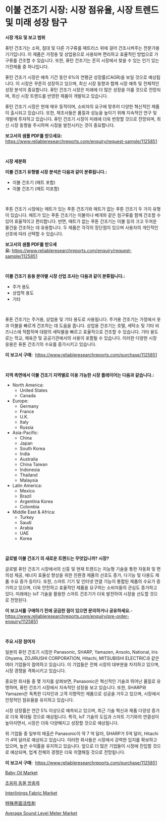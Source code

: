 <p><h1>이불 건조기 시장: 시장 점유율, 시장 트렌드 및 미래 성장 탐구</h1></p><p><strong>시장 개요 및 보고 범위</strong></p>
<p><p>퓨턴 건조기는 소파, 침대 및 다른 가구류를 매트리스 위에 걸어 건조시켜주는 전문가용 기기입니다. 이 제품은 가정용 및 상업용으로 사용되며 편리하고 효율적인 방법으로 가구류를 건조할 수 있습니다. 또한, 퓨턴 건조기는 흔히 시장에서 찾을 수 있는 인기 있는 가전제품 중 하나입니다.</p><p>퓨턴 건조기 시장은 예측 기간 동안 6%의 연평균 성장률(CAGR)을 보일 것으로 예상됩니다. 이 시장은 꾸준히 성장하고 있으며, 최신 시장 동향과 함께 시장 예측 및 전체적인 성장 분석이 중요합니다. 퓨턴 건조기 시장은 미래에 더 많은 성장을 이룰 것으로 전망되며, 최신 시장 트렌드를 반영한 제품이 개발되고 있습니다.</p><p>퓨턴 건조기 시장은 현재 매우 동적이며, 소비자의 요구에 맞추어 다양한 혁신적인 제품이 출시되고 있습니다. 또한, 제조사들은 품질과 성능을 높이기 위해 지속적인 연구 및 개발에 투자하고 있습니다. 퓨턴 건조기 시장이 미래에 더욱 번창할 것으로 전망되며, 최신 시장 동향을 주시하며 시장을 발전시키는 것이 중요합니다.</p></p>
<p><strong>보고서의 샘플 PDF를 받으세요:</strong> <a href="https://www.reliableresearchreports.com/enquiry/request-sample/1125851">https://www.reliableresearchreports.com/enquiry/request-sample/1125851</a></p>
<p>&nbsp;</p>
<p><strong>시장 세분화</strong></p>
<p><strong>이불 건조기 유형별 시장 분석은 다음과 같이 분류됩니다.:</strong></p>
<p><ul><li>이불 건조기 (매트 포함)</li><li>이불 건조기 (매트 미포함)</li></ul></p>
<p>&nbsp;</p>
<p><p>푸톤 건조기 시장에는 매트가 있는 푸톤 건조기와 매트가 없는 푸톤 건조기 두 가지 유형이 있습니다. 매트가 있는 푸톤 건조기는 이불이나 베개와 같은 침구류를 함께 건조할 수 있어 효율적이고 편리합니다. 반면, 매트가 없는 푸톤 건조기는 이불 등의 크고 두꺼운 물건을 건조하는 데 유용합니다. 두 제품은 각각의 장단점이 있으며 사용자의 개인적인 선호에 따라 선택할 수 있습니다.</p></p>
<p><strong>보고서의 샘플 PDF를 받으세요:</strong>&nbsp;<a href="https://www.reliableresearchreports.com/enquiry/request-sample/1125851">https://www.reliableresearchreports.com/enquiry/request-sample/1125851</a></p>
<p>&nbsp;</p>
<p><strong> 이불 건조기 응용 분야별 시장 산업 조사는 다음과 같이 분류됩니다.:</strong></p>
<p><ul><li>주거 용도</li><li>상업적 용도</li><li>기타</li></ul></p>
<p>&nbsp;</p>
<p><p>퓨톤 건조기는 주거용, 상업용 및 기타 용도로 사용됩니다. 주거용 건조기는 가정에서 옷과 이불을 빠르게 건조하는 데 도움을 줍니다. 상업용 건조기는 호텔, 세탁소 및 기타 비즈니스에 적합하며 대량의 세탁물을 빠르고 효율적으로 건조할 수 있습니다. 기타 용도로는 학교, 체육관 및 공공기관에서의 사용이 포함될 수 있습니다. 이러한 다양한 시장 응용은 퓨톤 건조기의 수요를 증가시키고 있습니다.</p></p>
<p><strong>이 보고서 구매:</strong>&nbsp; <a href="https://www.reliableresearchreports.com/purchase/1125851">https://www.reliableresearchreports.com/purchase/1125851</a></p>
<p>&nbsp;</p>
<p><strong>지역 측면에서 이불 건조기 지역별로 이용 가능한 시장 플레이어는 다음과 같습니다.:</strong></p>
<p><ul>
    <li>
        North America:
        <ul>
            <li>United States</li>
            <li>Canada</li>
        </ul>
    </li>
    <li>
        Europe:
        <ul>
            <li>Germany</li>
            <li>France</li>
            <li>U.K.</li>
            <li>Italy</li>
            <li>Russia</li>
        </ul>
    </li>
    <li>
        Asia-Pacific:
        <ul>
            <li>China</li>
            <li>Japan</li>
            <li>South Korea</li>
            <li>India</li>
            <li>Australia</li>
            <li>China Taiwan</li>
            <li>Indonesia</li>
            <li>Thailand</li>
            <li>Malaysia</li>
        </ul>
    </li>
    <li>
        Latin America:
        <ul>
            <li>Mexico</li>
            <li>Brazil</li>
            <li>Argentina Korea</li>
            <li>Colombia</li>
        </ul>
    </li>
    <li>
        Middle East & Africa:
        <ul>
            <li>Turkey</li>
            <li>Saudi</li>
            <li>Arabia</li>
            <li>UAE</li>
            <li>Korea</li>
        </ul>
    </li>
    </ul></p>
<p>&nbsp;</p>
<p><strong>글로벌 이불 건조기 의 새로운 트렌드는 무엇입니까? 시장?</strong></p>
<p><p>글로벌 퓨턴 건조기 시장에서의 신흥 및 현재 트렌드는 지능형 기술을 통한 자동화 및 편의성 제공, 에너지 효율성 향상을 위한 친환경 제품의 선호도 증가, 다기능 및 다용도 제품 수요 증가 등이다. 또한, 스마트 기기 및 인터넷 연결 기능이 통합된 제품의 수요가 증가하고 있으며, 더욱 안전하고 효율적인 제품을 요구하는 소비자들의 관심도 증가하고 있다. 미래에는 IoT 기술을 활용한 스마트 건조기가 더욱 발전하여 시장을 선도할 것으로 전망된다.</p></p>
<p><strong>이 보고서를 구매하기 전에 궁금한 점이 있으면 문의하거나 공유하세요.</strong>- <a href="https://www.reliableresearchreports.com/enquiry/pre-order-enquiry/1125851">https://www.reliableresearchreports.com/enquiry/pre-order-enquiry/1125851</a></p>
<p>&nbsp;</p>
<p><strong>주요 시장 참여자</strong></p>
<p><p>일본의 퓨턴 건조기 시장은 Panasonic, SHARP, Yamazen, Ansolo, National, Iris Ohyama, ZOJIRUSHI CORPORATION, Hitachi, MITSUBISHI ELECTRIC과 같은 여러 기업들이 참여하고 있습니다. 이 기업들은 전체 시장의 대부분을 차지하고 있으며, 시장 경쟁을 격화시키고 있습니다.</p><p>중요한 회사들 중 몇 가지를 살펴보면, Panasonic은 혁신적인 기술과 뛰어난 품질로 유명하며, 퓨턴 건조기 시장에서 지속적인 성장을 보고 있습니다. 또한, SHARP와 Yamazen은 독특한 디자인과 고객 지향적인 제품으로 성공을 거두고 있으며, 시장에서 안정적인 점유율을 유지하고 있습니다.</p><p>시장 성장률은 연간 5% 이상으로 예측되고 있으며, 최근 기술 혁신과 제품 다양성 증가로 더욱 확대될 것으로 예상됩니다. 특히, IoT 기술의 도입과 스마트 기기와의 연결성이 높아지면서, 시장은 더욱 다양해지고 성장할 것으로 예상됩니다.</p><p>위 기업들 중 일부의 매출은 Panasonic이 약 7 억 달러, SHARP가 5억 달러, Hitachi가 4억 달러로 예상되고 있습니다. 이러한 회사들은 시장에서 강력한 입지를 확보하고 있으며, 높은 수익률을 유지하고 있습니다. 앞으로 더 많은 기업들이 시장에 진입할 것으로 예상되며, 업계 전체의 경쟁은 더욱 치열해질 것으로 전망됩니다.</p></p>
<p><strong>이 보고서 구매:</strong>&nbsp;&nbsp;<a href="https://www.reliableresearchreports.com/purchase/1125851">https://www.reliableresearchreports.com/purchase/1125851</a></p>
<p><p><a href="https://sudsy-motorcycle-bbc.notion.site/Baby-Oil-Market-Research-Report-Forecasted-for-Period-from-2024-2031-by-Market-Type-Market-Appli-8b8d3fd90bdf454fa47ea23ef3b8df18">Baby Oil Market</a></p><p><a href="https://github.com/lzrvbyqzftro57/Market-Research-Report-List-1/blob/main/3653836189610.md">초음파 동물 방충제</a></p><p><a href="https://issuu.com/reportprime-2/docs/interlinings-fabric-market-size-2030.pptx">Interlinings Fabric Market</a></p><p><a href="https://github.com/oqxogxyvqe90775/Market-Research-Report-List-1/blob/main/8575138189753.md">特殊界面活性剤</a></p><p><a href="https://view.publitas.com/reportprime-1/average-sound-level-meter-market-research-report-forecasted-for-period-from-2023-2030-by-market-type-market-application-and-region/">Average Sound Level Meter Market</a></p></p>
